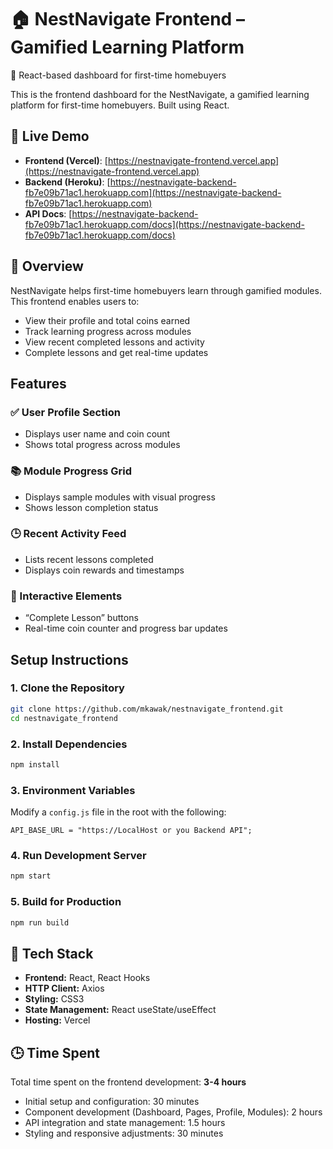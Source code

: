 # 🏠 NestNavigate Frontend – Gamified Learning Platform
📘 React-based dashboard for first-time homebuyers

This is the frontend dashboard for the NestNavigate, a gamified learning platform for first-time homebuyers. Built using React.

## 🚀 Live Demo

- **Frontend (Vercel)**: [https://nestnavigate-frontend.vercel.app](https://nestnavigate-frontend.vercel.app)
- **Backend (Heroku)**: [https://nestnavigate-backend-fb7e09b71ac1.herokuapp.com](https://nestnavigate-backend-fb7e09b71ac1.herokuapp.com)
- **API Docs**: [https://nestnavigate-backend-fb7e09b71ac1.herokuapp.com/docs](https://nestnavigate-backend-fb7e09b71ac1.herokuapp.com/docs)

## 📝 Overview

NestNavigate helps first-time homebuyers learn through gamified modules. This frontend enables users to:

- View their profile and total coins earned
- Track learning progress across modules
- View recent completed lessons and activity
- Complete lessons and get real-time updates

## Features

### ✅ User Profile Section
- Displays user name and coin count
- Shows total progress across modules

### 📚 Module Progress Grid
- Displays sample modules with visual progress
- Shows lesson completion status

### 🕒 Recent Activity Feed
- Lists recent lessons completed
- Displays coin rewards and timestamps

### 🧠 Interactive Elements
- “Complete Lesson” buttons
- Real-time coin counter and progress bar updates

## Setup Instructions

### 1. Clone the Repository
```bash
git clone https://github.com/mkawak/nestnavigate_frontend.git
cd nestnavigate_frontend
```

### 2. Install Dependencies
```bash
npm install
```

### 3. Environment Variables

Modify a `config.js` file in the root with the following:

```
API_BASE_URL = "https://LocalHost or you Backend API";
```

### 4. Run Development Server
```bash
npm start
```

### 5. Build for Production
```bash
npm run build
```

## 🧰 Tech Stack

- **Frontend:** React, React Hooks
- **HTTP Client:** Axios
- **Styling:** CSS3
- **State Management:** React useState/useEffect
- **Hosting:** Vercel


## 🕒 Time Spent

Total time spent on the frontend development: **3-4 hours**
- Initial setup and configuration: 30 minutes
- Component development (Dashboard, Pages, Profile, Modules): 2 hours
- API integration and state management: 1.5 hours
- Styling and responsive adjustments: 30 minutes
